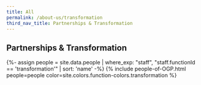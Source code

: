 ```yaml
---
title: All
permalink: /about-us/transformation
third_nav_title: Partnerships & Transformation
---
```


## **Partnerships & Transformation**

{%- assign people = site.data.people | where_exp: "staff", "staff.functionId == 'transformation'" | sort: 'name' -%}
{% include people-of-OGP.html people=people color=site.colors.function-colors.transformation  %}
